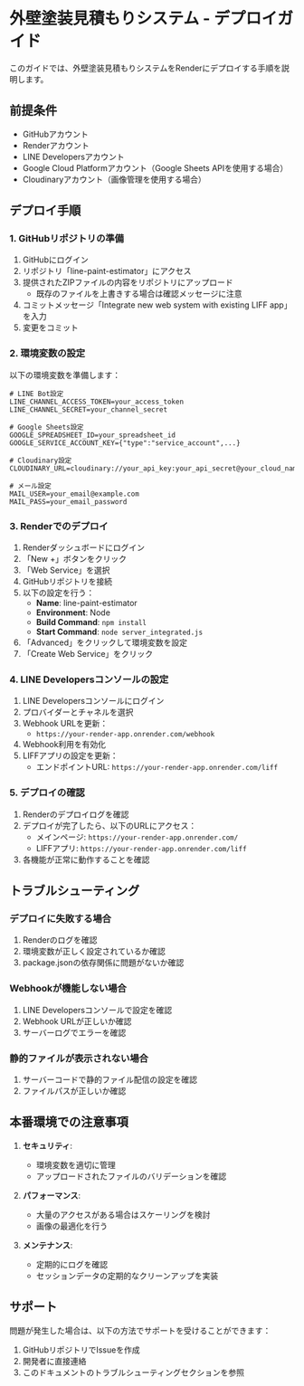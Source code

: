 # 外壁塗装見積もりシステム - デプロイガイド

このガイドでは、外壁塗装見積もりシステムをRenderにデプロイする手順を説明します。

## 前提条件

- GitHubアカウント
- Renderアカウント
- LINE Developersアカウント
- Google Cloud Platformアカウント（Google Sheets APIを使用する場合）
- Cloudinaryアカウント（画像管理を使用する場合）

## デプロイ手順

### 1. GitHubリポジトリの準備

1. GitHubにログイン
2. リポジトリ「line-paint-estimator」にアクセス
3. 提供されたZIPファイルの内容をリポジトリにアップロード
   - 既存のファイルを上書きする場合は確認メッセージに注意
4. コミットメッセージ「Integrate new web system with existing LIFF app」を入力
5. 変更をコミット

### 2. 環境変数の設定

以下の環境変数を準備します：

```
# LINE Bot設定
LINE_CHANNEL_ACCESS_TOKEN=your_access_token
LINE_CHANNEL_SECRET=your_channel_secret

# Google Sheets設定
GOOGLE_SPREADSHEET_ID=your_spreadsheet_id
GOOGLE_SERVICE_ACCOUNT_KEY={"type":"service_account",...}

# Cloudinary設定
CLOUDINARY_URL=cloudinary://your_api_key:your_api_secret@your_cloud_name

# メール設定
MAIL_USER=your_email@example.com
MAIL_PASS=your_email_password
```

### 3. Renderでのデプロイ

1. Renderダッシュボードにログイン
2. 「New +」ボタンをクリック
3. 「Web Service」を選択
4. GitHubリポジトリを接続
5. 以下の設定を行う：
   - **Name**: line-paint-estimator
   - **Environment**: Node
   - **Build Command**: `npm install`
   - **Start Command**: `node server_integrated.js`
6. 「Advanced」をクリックして環境変数を設定
7. 「Create Web Service」をクリック

### 4. LINE Developersコンソールの設定

1. LINE Developersコンソールにログイン
2. プロバイダーとチャネルを選択
3. Webhook URLを更新：
   - `https://your-render-app.onrender.com/webhook`
4. Webhook利用を有効化
5. LIFFアプリの設定を更新：
   - エンドポイントURL: `https://your-render-app.onrender.com/liff`

### 5. デプロイの確認

1. Renderのデプロイログを確認
2. デプロイが完了したら、以下のURLにアクセス：
   - メインページ: `https://your-render-app.onrender.com/`
   - LIFFアプリ: `https://your-render-app.onrender.com/liff`
3. 各機能が正常に動作することを確認

## トラブルシューティング

### デプロイに失敗する場合

1. Renderのログを確認
2. 環境変数が正しく設定されているか確認
3. package.jsonの依存関係に問題がないか確認

### Webhookが機能しない場合

1. LINE Developersコンソールで設定を確認
2. Webhook URLが正しいか確認
3. サーバーログでエラーを確認

### 静的ファイルが表示されない場合

1. サーバーコードで静的ファイル配信の設定を確認
2. ファイルパスが正しいか確認

## 本番環境での注意事項

1. **セキュリティ**:
   - 環境変数を適切に管理
   - アップロードされたファイルのバリデーションを確認

2. **パフォーマンス**:
   - 大量のアクセスがある場合はスケーリングを検討
   - 画像の最適化を行う

3. **メンテナンス**:
   - 定期的にログを確認
   - セッションデータの定期的なクリーンアップを実装

## サポート

問題が発生した場合は、以下の方法でサポートを受けることができます：

1. GitHubリポジトリでIssueを作成
2. 開発者に直接連絡
3. このドキュメントのトラブルシューティングセクションを参照


